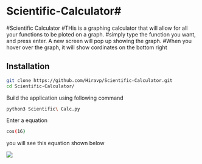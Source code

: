 # Scientific-Calculator# 
#Scientific Calculator 
#THis is a graphing calculator that will allow for all your functions to be ploted on a graph.
#simply type the function you want, and press enter. A new screen will pop up showing the graph.
#When you hover over the graph, it will show cordinates on the bottom right

## Installation
 

```sh
git clone https://github.com/Hiravp/Scientific-Calculator.git
cd Scientific-Calculator/
```

Build the application using following command

```sh
python3 Scientific\ Calc.py

```

Enter a equation 

```sh
cos(16)
```

you will see this equation shown below

 ![ ](docs/images/graphexample.png)
